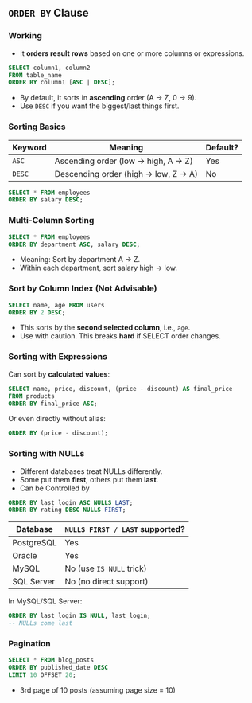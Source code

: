 
## `ORDER BY` Clause

### Working
- It **orders result rows** based on one or more columns or expressions.

```sql
SELECT column1, column2
FROM table_name
ORDER BY column1 [ASC | DESC];
```

- By default, it sorts in **ascending** order (A → Z, 0 → 9).
- Use `DESC` if you want the biggest/last things first.

### Sorting Basics

| Keyword | Meaning | Default? |
| --- | --- | --- |
| `ASC` | Ascending order (low → high, A → Z) | Yes |
| `DESC` | Descending order (high → low, Z → A) | No |

```sql
SELECT * FROM employees
ORDER BY salary DESC;
```

### Multi-Column Sorting

```sql
SELECT * FROM employees
ORDER BY department ASC, salary DESC;
```

- Meaning: Sort by department A → Z.
- Within each department, sort salary high → low.

### Sort by Column Index (Not Advisable)

```sql
SELECT name, age FROM users
ORDER BY 2 DESC;
```

- This sorts by the **second selected column**, i.e., `age`.
- Use with caution. This breaks **hard** if SELECT order changes.

### Sorting with Expressions

Can sort by **calculated values**:

```sql
SELECT name, price, discount, (price - discount) AS final_price
FROM products
ORDER BY final_price ASC;
```

Or even directly without alias:

```sql
ORDER BY (price - discount);

```

### Sorting with NULLs

- Different databases treat NULLs differently.
- Some put them **first**, others put them **last**.
- Can be Controlled by

```sql
ORDER BY last_login ASC NULLS LAST;
ORDER BY rating DESC NULLS FIRST;
```

| Database   | `NULLS FIRST / LAST` supported? |
| ---------- | ------------------------------- |
| PostgreSQL | Yes                             |
| Oracle     | Yes                             |
| MySQL      | No (use `IS NULL` trick)        |
| SQL Server | No (no direct support)          |
In MySQL/SQL Server:

```sql
ORDER BY last_login IS NULL, last_login;
-- NULLs come last
```
### Pagination

```sql
SELECT * FROM blog_posts
ORDER BY published_date DESC
LIMIT 10 OFFSET 20;
```

-  3rd page of 10 posts (assuming page size = 10)